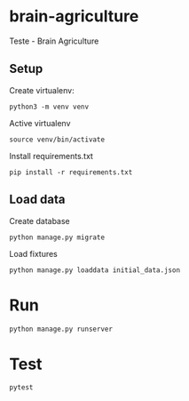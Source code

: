 # brain-agriculture
Teste - Brain Agriculture

## Setup

Create virtualenv:

`python3 -m venv venv`

Active virtualenv

`source venv/bin/activate`

Install requirements.txt

`pip install -r requirements.txt`


## Load data

Create database

`python manage.py migrate`

Load fixtures

`python manage.py loaddata initial_data.json`


# Run

`python manage.py runserver`


# Test

`pytest`
